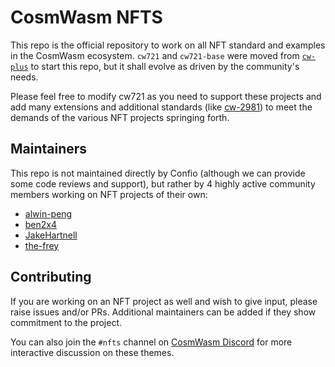# CosmWasm NFTS

This repo is the official repository to work on all NFT standard and examples
in the CosmWasm ecosystem. `cw721` and `cw721-base` were moved from
[`cw-plus`](https://github.com/CosmWasm/cw-plus) to start this repo, but it shall evolve
as driven by the community's needs.

Please feel free to modify cw721 as you need to support these projects and add many extensions
and additional standards (like [cw-2981](https://github.com/CosmWasm/cw-plus/pull/414)) to meet
the demands of the various NFT projects springing forth.

## Maintainers

This repo is not maintained directly by Confio (although we can provide some code reviews and support),
but rather by 4 highly active community members working on NFT projects of their own:

* [alwin-peng](https://github.com/alwin-peng)
* [ben2x4](https://github.com/ben2x4)
* [JakeHartnell](https://github.com/JakeHartnell)
* [the-frey](https://github.com/the-frey)

## Contributing

If you are working on an NFT project as well and wish to give input, please raise issues and/or PRs.
Additional maintainers can be added if they show commitment to the project.

You can also join the `#nfts` channel on [CosmWasm Discord](https://docs.cosmwasm.com/chat)
for more interactive discussion on these themes.

